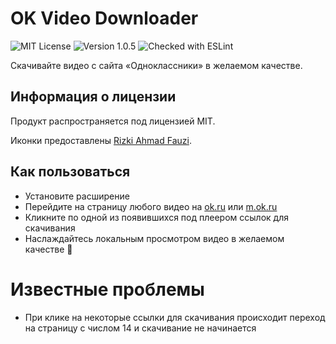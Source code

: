 # OK Video Downloader
![MIT License](https://img.shields.io/github/license/JustKappaMan/OK-Video-Downloader)
![Version 1.0.5](https://img.shields.io/badge/version-1.0.5-blue)
![Checked with ESLint](https://img.shields.io/badge/ESLint-checked-blueviolet)

Скачивайте видео с сайта «Одноклассники» в желаемом качестве.
## Информация о лицензии
Продукт распространяется под лицензией MIT.

Иконки предоставлены [Rizki Ahmad Fauzi](https://www.flaticon.com/authors/rizki-ahmad-fauzi).
## Как пользоваться
* Установите расширение
* Перейдите на страницу любого видео на [ok.ru](https://ok.ru/) или [m.ok.ru](https://m.ok.ru/)
* Кликните по одной из появившихся под плеером ссылок для скачивания
* Наслаждайтесь локальным просмотром видео в желаемом качестве 🥳
# Известные проблемы
* При клике на некоторые ссылки для скачивания происходит переход на страницу с числом 14 и скачивание не начинается